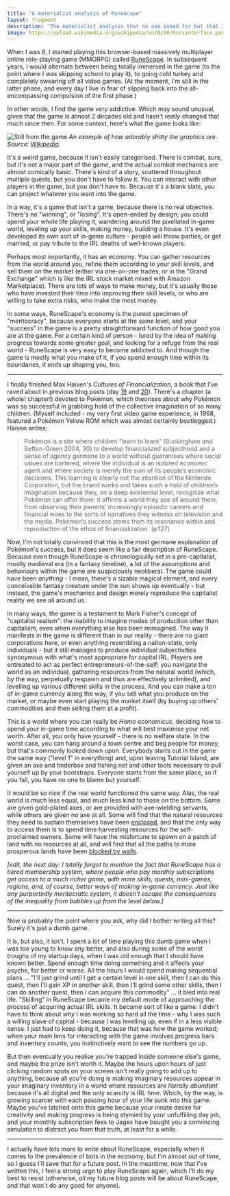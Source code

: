 ```yaml
---
title: "A materialist analysis of RuneScape"
layout: fragment
description: "The materialist analysis that no one asked for but that I've been wanting to write for ages. Don't ask why. I won't be hurt if you don't read this."
image: https://upload.wikimedia.org/wikipedia/en/0/08/Osrsinterface.png
---
```


When I was 8, I started playing this browser-based massively multiplayer online role-playing game (MMORPG) called [RuneScape](https://en.wikipedia.org/wiki/Old_School_RuneScape). In subsequent years, I would alternate between being totally immersed in the game (to the point where I was skipping school to play it), to going cold turkey and completely swearing off all video games. (At the moment, I'm still in the latter phase, and every day I live in fear of slipping back into the all-encompassing compulsion of the first phase.)

In other words, I find the game _very_ addictive. Which may sound unusual, given that the game is almost 2 decades old and hasn't _really_ changed that much since then. For some context, here's what the game looks like:

![Still from the game](https://upload.wikimedia.org/wikipedia/en/0/08/Osrsinterface.png)
_An example of how adorably shitty the graphics are. Source: [Wikipedia](https://en.wikipedia.org/wiki/Old_School_RuneScape#/media/File:Osrsinterface.png)._

It's a weird game, because it isn't easily categorised. There is combat, sure, but it's not a major part of the game, and the actual combat mechanics are almost comically basic. There's kind of a story, scattered throughout multiple quests, but you don't have to follow it. You can interact with other players in the game, but you don't have to. Because it's a blank slate, you can project whatever you want into the game.

In a way, it's a game that isn't a game, because there is no real objective. There's no "winning", or "losing". It's open-ended by design; you could spend your whole life playing it, wandering around the pixellated in-game world, leveling up your skills, making money, building a house. It's even developed its own sort of in-game culture - people will throw parties, or get married, or pay tribute to the IRL deaths of well-known players.

Perhaps most importantly, it has an economy. You can gather resources from the world around you, refine them according to your skill levels, and sell them on the market (either via one-on-one trades, or in the "Grand Exchange" which is like the IRL stock market mixed with Amazon Marketplace). There are lots of ways to make money, but it's usually those who have invested their time into improving their skill levels, or who are willing to take extra risks, who make the most money.

In some ways, RuneScape's economy is the purest specimen of "meritocracy", because everyone starts at the same level, and your "success" in the game is a pretty straightforward function of how good you are at the game. For a certain kind of person - lured by the idea of making progress towards some greater goal, and looking for a refuge from the real world - RuneScape is very easy to become addicted to. And though the game is mostly what you make of it, if you spend enough time within its boundaries, it ends up shaping you, too.

***

I finally finished Max Haiven's _Cultures of Financialization_, a book that I've raved about in previous blog posts (day [19](/posts/fragments-19) and [20](/posts/fragments-20)). There's a chapter (a whole! chapter!) devoted to Pokémon, which theorises about why Pokémon was so successful in grabbing hold of the collective imagination of so many children. (Myself included - my very first video game experience, in 1998, featured a Pokémon Yellow ROM which was almost certainly bootlegged.) Haiven writes:

> Pokémon is a site where children “learn to learn” (Buckingham and Sefton-Green 2004, 30) to develop financialized subjecthood and a sense of agency germane to a world without guarantees where social values are bartered, where the individual is an isolated economic agent and where society is merely the sum of its people’s economic decisions. This learning is clearly not the intention of the Nintendo Corporation, but the brand works and takes such a hold of children’s imagination because they, on a deep existential level, recognize what Pokémon can offer them: it affirms a world they see all around them, from observing their parents’ increasingly episodic careers and financial woes to the sorts of narratives they witness on television and the media. Pokémon’s success stems from its resonance within and reproduction of the ethos of financialization. (p.127)

Now, I'm not totally convinced that this is the most germane explanation of Pokémon's success, but it does seem like a fair description of RuneScape. Because even though RuneScape is chronologically set in a pre-capitalist, mostly medieval era (in a fantasy timeline), a lot of the assumptions and behaviours within the game are suspiciously neoliberal. The game could have been _anything_ - I mean, there's a sizable magical element, and every conceivable fantasy creature under the sun shows up eventually - but instead, the game's mechanics and design merely reproduce the capitalist reality we see all around us.

In many ways, the game is a testament to Mark Fisher's concept of "capitalist realism": the inability to imagine modes of production other than capitalism, even when everything else has been reimagined. The way it manifests in the game is different than in our reality - there are no giant corporations here, or even anything resembling a nation-state, only individuals - but it still manages to produce individual subjectivities synonymous with what's most appropriate for capital IRL. Players are entreated to act as perfect entrepreneurs-of-the-self; you navigate the world as an individual, gathering resources from the natural world (which, by the way, perpetually respawn and thus are effectively unlimited), and levelling up various different skills in the process. And you can make a ton of in-game currency along the way, if you sell what you produce on the market, or maybe even start playing the market itself (by buying up others' commodities and then selling them at a profit).

This is a world where you can really be _Homo economicus_, deciding how to spend your in-game time according to what will best maximise your net worth. After all, you only have yourself - there is no welfare state. In the worst case, you can hang around a town centre and beg people for money, but that's commonly looked down upon. Everybody starts out in the game the same way ("level 1" in everything) and, upon leaving Tutorial Island, are given an axe and tinderbox and fishing net and other tools necessary to pull yourself up by your bootstraps. Everyone starts from the same place, so if you fail, you have no one to blame but yourself.

It would be so nice if the real world functioned the same way. Alas, the real world is much less equal, and much less kind to those on the bottom. Some are given gold-plated axes, or are provided with axe-wielding servants, while others are given no axe at all. Some will find that the natural resources they need to sustain themselves have been [enclosed](https://monthlyreview.org/1998/07/01/the-agrarian-origins-of-capitalism/), and that the only way to access them is to spend time harvesting resources for the self-proclaimed owners. Some will have the misfortune to spawn on a patch of land with no resources at all, and will find that all the paths to more prosperous lands have been [blocked by walls](/posts/fragments-4).

_\[edit, the next day: I totally forgot to mention the fact that RuneScape has a tiered membership system, where people who pay monthly subscriptions get access to a much richer game, with more skills, quests, mini-games, regions, and, of course, better ways of making in-game currency. Just like any purportedly meritocratic system, it doesn't escape the consequences of the inequality from bubbles up from the level below.\]_

***

Now is probably the point where you ask, why did I bother writing all this? Surely it's just a dumb game.

It is, but also, it isn't. I spent a lot of time playing this dumb game when I was too young to know any better, and also during some of the worst troughs of my startup days, when I was old enough that I should have known better. Spend enough time doing something and it affects your psyche, for better or worse. All the hours I would spend making sequential plans ... "I'll just grind until I get a certain level in one skill, then I can do this quest, then I'll gain XP in another skill, then I'll grind some other skills, then I can do another quest, then I can acquire this commodity" ... it bled into real life. "Skilling" in RuneScape became my default mode of approaching the process of acquiring actual IRL skills. It became sort of like a game: I didn't have to think about _why_ I was working so hard all the time - why I was such a willing slave of capital - because I was levelling up, even if in a less visible sense. I just had to keep doing it, because that was how the game worked; when your main lens for interacting with the game involves progress bars and inventory counts, you instinctively want to see the numbers go up.

But then eventually you realise you're trapped inside someone else's game, and maybe the prize isn't worth it. Maybe the hours upon hours of just clicking random spots on your screen isn't really going to add up to anything, because all you're doing is making imaginary resources appear in your imaginary inventory in a world where resources are _literally abundant_ because it's all digital and the only scarcity is IRL time. Which, by the way, is growing scarcer with each passing hour of your life sunk into this game. Maybe you've latched onto this game because your innate desire for creativity and making progress is being stymied by your unfulfilling day job, and your monthly subscription fees to Jagex have bought you a convincing simulation to distract you from that truth, at least for a while.

***

I actually have lots more to write about RuneScape, especially when it comes to the prevalence of bots in the economy, but I'm almost out of time, so I guess I'll save that for a future post. In the meantime, now that I've written this, I feel a strong urge to play RuneScape again, which I'll do my best to resist (otherwise, _all_ my future blog posts will be about RuneScape, and that won't do any good for anyone).
